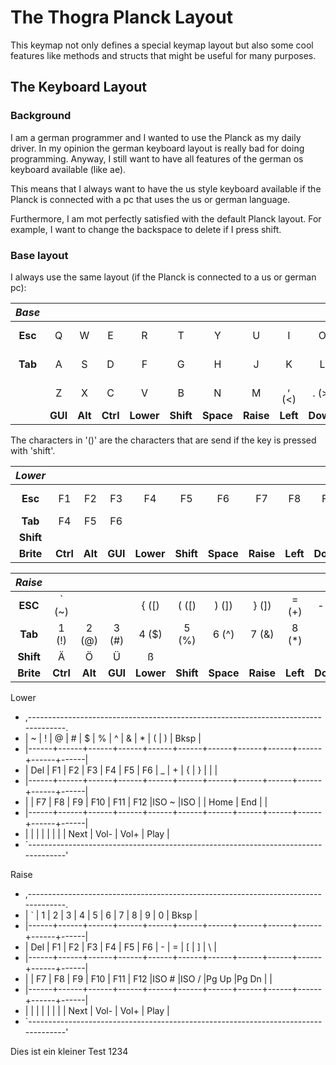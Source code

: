 # The Thogra Planck Layout

This keymap not only defines a special keymap layout but also some cool features like methods and structs that might be useful for many purposes.

## The Keyboard Layout

### Background

I am a german programmer and I wanted to use the Planck as my daily driver. In my opinion the german keyboard layout is really bad for doing programming. Anyway, I still want to have all features of the german os keyboard available (like ae).

This means that I always want to have the us style keyboard available if the Planck is connected with a pc that uses the us or german language.

Furthermore, I am mot perfectly satisfied with the default Planck layout. For example, I want to change the backspace to delete if I press shift. 

### Base layout

I always use the same layout (if the Planck is connected to a us or german pc):

| *Base*    |          |           |           |           |           |           |           |           |           |           |           |
|:---------:|:--------:|:---------:|:---------:|:---------:|:---------:|:---------:|:---------:|:---------:|:---------:|:---------:|:---------:|
| **Esc**   | Q        | W         | E         | R         | T         | Y         | U         | I         | O         | P         | **Bksp** / **Del** |
| **Tab**   | A        | S         | D         | F         | G         | H         | J         | K         | L         | ; (:)     | '   (")   |
|           | Z        | X         | C         | V         | B         | N         | M         | ,   (<)   | .   (>)   | /   (?)   | **Enter** |
|           | **GUI**  | **Alt**   | **Ctrl**  | **Lower** | **Shift** | **Space** | **Raise** | **Left**  | **Down**  | **Up**    | **Right** |

The characters in '()' are the characters that are send if the key is pressed with 'shift'.



| *Lower*   |          |           |           |           |           |           |           |           |           |           |           |
|:---------:|:--------:|:---------:|:---------:|:---------:|:---------:|:---------:|:---------:|:---------:|:---------:|:---------:|:---------:|
| **Esc**   | F1       | F2        | F3        | F4        | F5        | F6        | F7        | F8        | F9        | F10       | **Bksp** / **Del** |
| **Tab**   | F4       | F5        | F6        |           |           |           |           |           |           |           |           |
| **Shift** |          |           |           |           |           |           |           |           |           |           | **Enter** |
| **Brite** | **Ctrl** | **Alt**   | **GUI**   | **Lower** | **Shift** | **Space** | **Raise** | **Left**  | **Down**  | **Up**    | **Right** |



| *Raise*   |          |           |           |           |           |           |           |           |           |           |           |
|:---------:|:--------:|:---------:|:---------:|:---------:|:---------:|:---------:|:---------:|:---------:|:---------:|:---------:|:---------:|
| **ESC**   | `   (~)  |           |           | {   ([)   | (   ([)   | )   (])   | }   (])   | =   (+)   | -   (_)   |           | **Bksp** / **Del** |
| **Tab**   | 1   (!)  | 2   (@)   | 3   (#)   | 4   ($)   | 5   (%)   | 6   (^)   | 7   (&)   | 8   (*)   | 9         | 0         | \   (|)   |
| **Shift** | Ä        | Ö         | Ü         | ß         |           |           |           |           |           |           | **Enter** |
| **Brite** | **Ctrl** | **Alt**   | **GUI**   | **Lower** | **Shift** | **Space** | **Raise** | **Left**  | **Down**  | **Up**    | **Right** |








Lower
 * ,-----------------------------------------------------------------------------------.
 * |   ~  |   !  |   @  |   #  |   $  |   %  |   ^  |   &  |   *  |   (  |   )  | Bksp |
 * |------+------+------+------+------+------+------+------+------+------+------+------|
 * | Del  |  F1  |  F2  |  F3  |  F4  |  F5  |  F6  |   _  |   +  |   {  |   }  |  |   |
 * |------+------+------+------+------+------+------+------+------+------+------+------|
 * |      |  F7  |  F8  |  F9  |  F10 |  F11 |  F12 |ISO ~ |ISO | | Home | End  |      |
 * |------+------+------+------+------+------+------+------+------+------+------+------|
 * |      |      |      |      |      |             |      | Next | Vol- | Vol+ | Play |
 * `-----------------------------------------------------------------------------------'

Raise
 * ,-----------------------------------------------------------------------------------.
 * |   `  |   1  |   2  |   3  |   4  |   5  |   6  |   7  |   8  |   9  |   0  | Bksp |
 * |------+------+------+------+------+------+------+------+------+------+------+------|
 * | Del  |  F1  |  F2  |  F3  |  F4  |  F5  |  F6  |   -  |   =  |   [  |   ]  |  \   |
 * |------+------+------+------+------+------+------+------+------+------+------+------|
 * |      |  F7  |  F8  |  F9  |  F10 |  F11 |  F12 |ISO # |ISO / |Pg Up |Pg Dn |      |
 * |------+------+------+------+------+------+------+------+------+------+------+------|
 * |      |      |      |      |      |             |      | Next | Vol- | Vol+ | Play |
 * `-----------------------------------------------------------------------------------'

 Dies ist ein kleiner Test
 1234
